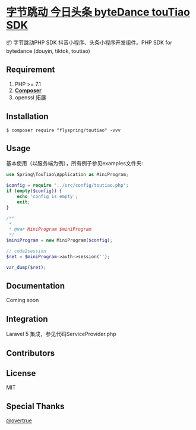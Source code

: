 <h1 align="left"><a href="#">字节跳动 今日头条 byteDance touTiao SDK</a></h1>

📦 字节跳动PHP SDK 抖音小程序、头条小程序开发组件。PHP SDK for bytedance (douyin, tiktok, toutiao)


## Requirement

1. PHP >= 7.1
2. **[Composer](https://getcomposer.org/)**
3. openssl 拓展


## Installation

```shell
$ composer require "flyspring/toutiao" -vvv
```

## Usage

基本使用（以服务端为例），所有例子参见examples文件夹:

```php
use Spring\TouTiao\Application as MiniProgram;

$config = require '../src/config/toutiao.php';
if (empty($config)) {
    echo 'config is empty';
    exit;
}

/**
 * 
 * @var MiniProgram $miniProgram
 */
$miniProgram = new MiniProgram($config);

// code2session
$ret = $miniProgram->auth->session('');

var_dump($ret);
```


## Documentation

Coming soon

## Integration

Laravel 5 集成，参见代码ServiceProvider.php

## Contributors


## License

MIT

## Special Thanks
[@overtrue](https://github.com/overtrue)
